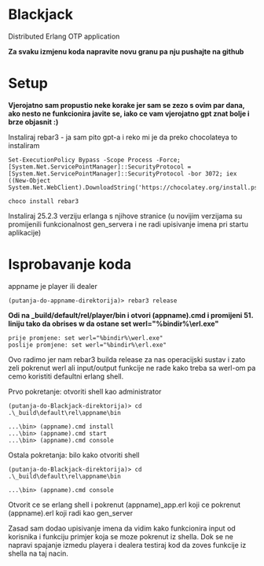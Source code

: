 Blackjack
=====

Distributed Erlang OTP application

**Za svaku izmjenu koda napravite novu granu pa nju pushajte na github**

Setup
=====

**Vjerojatno sam propustio neke korake jer sam se zezo s ovim par dana, ako nesto ne funkcionira javite se, iako ce vam vjerojatno gpt znat bolje i brze objasnit :)**

Instaliraj rebar3 - ja sam pito gpt-a i reko mi je da preko chocolateya to instaliram
    
    Set-ExecutionPolicy Bypass -Scope Process -Force; [System.Net.ServicePointManager]::SecurityProtocol = [System.Net.ServicePointManager]::SecurityProtocol -bor 3072; iex ((New-Object System.Net.WebClient).DownloadString('https://chocolatey.org/install.ps1'))

    choco install rebar3
    
Instaliraj 25.2.3 verziju erlanga s njihove stranice (u novijim verzijama su promijenili funkcionalnost gen_servera i ne radi upisivanje imena pri startu aplikacije)

Isprobavanje koda
=====
appname je player ili dealer

    (putanja-do-appname-direktorija)> rebar3 release

**Odi na _build/default/rel/player/bin i otvori (appname).cmd i promijeni 51. liniju tako da obrises w da ostane set werl="%bindir%\erl.exe"**

    prije promjene: set werl="%bindir%\werl.exe"
    poslije promjene: set werl="%bindir%\erl.exe"

Ovo radimo jer nam rebar3 builda release za nas operacijski sustav i zato zeli pokrenut werl ali input/output funkcije ne rade kako treba sa werl-om pa cemo koristiti defaultni erlang shell.

Prvo pokretanje:
otvoriti shell kao administrator

    (putanja-do-Blackjack-direktorija)> cd .\_build\default\rel\appname\bin

    ...\bin> (appname).cmd install
    ...\bin> (appname).cmd start
    ...\bin> (appname).cmd console

Ostala pokretanja:
bilo kako otvoriti shell

    (putanja-do-Blackjack-direktorija)> cd .\_build\default\rel\appname\bin
    
    ...\bin> (appname).cmd console

Otvorit ce se erlang shell i pokrenut (appname)_app.erl koji ce pokrenut (appname).erl koji radi kao gen_server

Zasad sam dodao upisivanje imena da vidim kako funkcionira input od korisnika i funkciju primjer koja se moze pokrenut iz shella. Dok se ne napravi spajanje izmedu playera i dealera testiraj kod da zoves funkcije iz shella na taj nacin.
